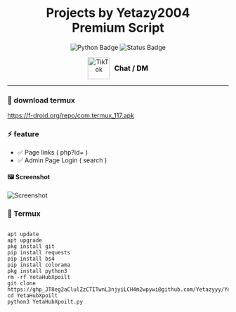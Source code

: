   <h1 align="center">
    Projects by Yetazy2004<br />
    Premium Script
  </h1>

  <p align="center">
    <img src="https://img.shields.io/badge/Python-3.x-blue?style=for-the-badge&logo=python&logoColor=white" alt="Python Badge" />
    <img src="https://img.shields.io/badge/Status-Active-success?style=for-the-badge" alt="Status Badge" />
  </p>

  <p align="center" style="display: flex; align-items: center; justify-content: center; gap: 10px;">
    <a href="https://www.tiktok.com/@username_anda" target="_blank" rel="noopener noreferrer">
      <img src="https://upload.wikimedia.org/wikipedia/en/a/a9/TikTok_logo.svg" alt="TikTok" width="50" height="50" />
    </a>
    <a href="https://www.tiktok.com/@username_anda" target="_blank" rel="noopener noreferrer" style="font-weight: bold; font-size: 16px; text-decoration: none; color: #000;">
      Chat / DM
    </a>
  </p>

  <hr />

  <h3>📁 download termux</h3>
  <p><a href="https://f-droid.org/repo/com.termux_117.apk" target="_blank" rel="noopener noreferrer">https://f-droid.org/repo/com.termux_117.apk</a></p>

  <h3>⚡ feature</h3>
  <ul>
    <li>✅ Page links ( php?id= )</li>
    <li>✅ Admin Page Login ( search )</li>
  </ul>

  <h4>🖼️ Screenshot</h4>
  <p>
    <img src="https://github.com/Yetazyyy/YetaHubXpoilt/blob/main/Screenshot_2025-09-08-12-30-00-969_ru.iiec.pydroid3-edit.jpg?raw=true" alt="Screenshot" style="max-width: 100%; height: auto;" />
  </p>

  <h3>📱 Termux</h3>
  <pre><code>
apt update
apt upgrade
pkg install git
pip install requests
pip install bs4
pip install colorama
pkg install python3
rm -rf YetaHubXpoilt
git clone https://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@github.com/Yetazyyy/YetaHubXpoilt.git
cd YetaHubXpoilt
python3 YetaHubXpoilt.py
  </code></pre>
</body>
</html>

